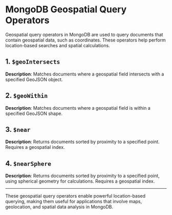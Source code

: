# MongoDB Geospatial Query Operators

Geospatial query operators in MongoDB are used to query documents that contain geospatial data, such as coordinates. These operators help perform location-based searches and spatial calculations.

## 1. `$geoIntersects`
**Description**: Matches documents where a geospatial field intersects with a specified GeoJSON object.

## 2. `$geoWithin`
**Description**: Matches documents where a geospatial field is within a specified GeoJSON shape.

## 3. `$near`
**Description**: Returns documents sorted by proximity to a specified point. Requires a geospatial index.

## 4. `$nearSphere`
**Description**: Returns documents sorted by proximity to a specified point, using spherical geometry for calculations. Requires a geospatial index.

---
These geospatial query operators enable powerful location-based querying, making them useful for applications that involve maps, geolocation, and spatial data analysis in MongoDB.
